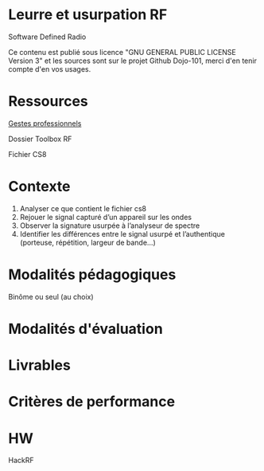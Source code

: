 # Leurre et usurpation RF

Software Defined Radio 

Ce contenu est publié sous licence "GNU GENERAL PUBLIC LICENSE Version 3" et les sources sont sur le projet Github Dojo-101, merci d'en tenir compte d'en vos usages.


# Ressources


[Gestes professionnels](https://github.com/Aif4thah/Dojo-101)

Dossier Toolbox RF

Fichier CS8


# Contexte

1. Analyser ce que contient le fichier cs8
2. Rejouer le signal capturé d’un appareil sur les ondes
3. Observer la signature usurpée à l’analyseur de spectre
4. Identifier les différences entre le signal usurpé et l’authentique (porteuse, répétition, largeur de bande…)



# Modalités pédagogiques

Binôme ou seul (au choix)


# Modalités d'évaluation


# Livrables


# Critères de performance

# HW

HackRF